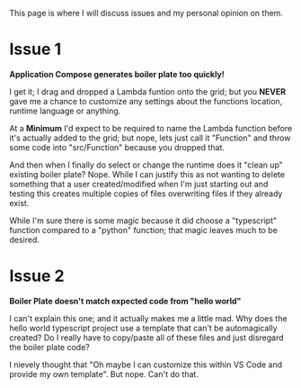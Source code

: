 This page is where I will discuss issues and my personal opinion on them.
# Issue 1
**Application Compose generates boiler plate too quickly!**

I get it; I drag and dropped a Lambda funtion onto the grid; but you **NEVER** gave me a chance to customize any settings about the functions location, runtime language or anything.

At a **Minimum** I'd expect to be required to name the Lambda function before it's actually added to the grid; but nope, lets just call it "Function" and throw some code into "src/Function" because you dropped that.

And then when I finally do select or change the runtime does it "clean up" existing boiler plate? Nope. While I can justify this as not wanting to delete something that a user created/modified when I'm just starting out and testing this creates multiple copies of files overwriting files if they already exist.

While I'm sure there is some magic because it did choose a "typescript" function compared to a "python" function; that magic leaves much to be desired.

# Issue 2
**Boiler Plate doesn't match expected code from "hello world"**

I can't explain this one; and it actually makes me a little mad. Why does the hello world typescript project use a template that can't be automagically created? Do I really have to copy/paste all of these files and just disregard the boiler plate code?

I nievely thought that "Oh maybe I can customize this within VS Code and provide my own template". But nope. Can't do that.